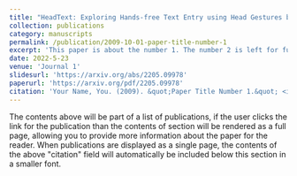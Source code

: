 ```yaml
---
title: "HeadText: Exploring Hands-free Text Entry using Head Gestures by Motion Sensing on a Smart Earpiece"
collection: publications
category: manuscripts
permalink: /publication/2009-10-01-paper-title-number-1
excerpt: 'This paper is about the number 1. The number 2 is left for future work.'
date: 2022-5-23
venue: 'Journal 1'
slidesurl: 'https://arxiv.org/abs/2205.09978'
paperurl: 'https://arxiv.org/pdf/2205.09978'
citation: 'Your Name, You. (2009). &quot;Paper Title Number 1.&quot; <i>Journal 1</i>. 1(1).'
---
```


The contents above will be part of a list of publications, if the user clicks the link for the publication than the contents of section will be rendered as a full page, allowing you to provide more information about the paper for the reader. When publications are displayed as a single page, the contents of the above "citation" field will automatically be included below this section in a smaller font.